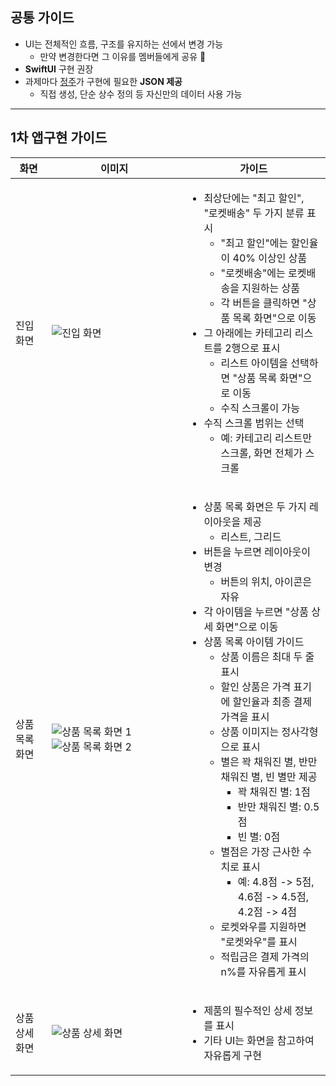 ## 공통 가이드
- UI는 전체적인 흐름, 구조를 유지하는 선에서 변경 가능
  - 만약 변경한다면 그 이유를 멤버들에게 공유 🥰
- **SwiftUI** 구현 권장
- 과제마다 [정주](https://github.com/jeongju9216)가 구현에 필요한 **JSON 제공**
  - 직접 생성, 단순 상수 정의 등 자신만의 데이터 사용 가능
 
---

## 1차 앱구현 가이드
<table>
  <thead>
    <tr>
      <th>화면</th>
      <th>이미지</th>
      <th>가이드</th>
    </tr>
  </thead>
  <tbody>
    <tr>
      <td>진입 화면</td>
      <td style="width: 200px;"><img src="https://github.com/jeongju9216/Boost-SwiftUI-Study/assets/89075274/cda64830-1660-4f02-acb1-8a16f3260b21" alt="진입 화면"></td>
      <td>
        <ul>
          <li>최상단에는 "최고 할인", "로켓배송" 두 가지 분류 표시
            <ul>
              <li>"최고 할인"에는 할인율이 40% 이상인 상품</li>
              <li>"로켓배송"에는 로켓배송을 지원하는 상품</li>
              <li>각 버튼을 클릭하면 "상품 목록 화면"으로 이동</li>
            </ul>
          </li>
          <li>그 아래에는 카테고리 리스트를 2행으로 표시
            <ul>
              <li>리스트 아이템을 선택하면 "상품 목록 화면"으로 이동</li>
              <li>수직 스크롤이 가능</li>
            </ul>
          </li>
          <li>수직 스크롤 범위는 선택
            <ul>
              <li>예: 카테고리 리스트만 스크롤, 화면 전체가 스크롤</li>
            </ul>
          </li>
        </ul>
      </td>
    </tr>
    <tr>
      <td>상품 목록 화면</td>
      <td style="width: 200px;">
        <img src="https://github.com/jeongju9216/Boost-SwiftUI-Study/assets/89075274/7d747f7f-6221-4531-aa8d-7c1016bd877a" alt="상품 목록 화면 1"><br>
        <img src="https://github.com/jeongju9216/Boost-SwiftUI-Study/assets/89075274/253b9645-095f-4538-94b2-1b96805d111c" alt="상품 목록 화면 2">
      </td>
      <td>
        <ul>
          <li>상품 목록 화면은 두 가지 레이아웃을 제공
            <ul>
              <li>리스트, 그리드</li>
            </ul>
          </li>
          <li>버튼을 누르면 레이아웃이 변경
            <ul>
              <li>버튼의 위치, 아이콘은 자유</li>
            </ul>
          </li>
          <li>각 아이템을 누르면 "상품 상세 화면"으로 이동</li>
          <li>상품 목록 아이템 가이드
            <ul>
              <li>상품 이름은 최대 두 줄 표시</li>
              <li>할인 상품은 가격 표기에 할인율과 최종 결제 가격을 표시</li>
              <li>상품 이미지는 정사각형으로 표시</li>
              <li>별은 꽉 채워진 별, 반만 채워진 별, 빈 별만 제공
                <ul>
                  <li>꽉 채워진 별: 1점</li>
                  <li>반만 채워진 별: 0.5점</li>
                  <li>빈 별: 0점</li>
                </ul>
              </li>
              <li>별점은 가장 근사한 수치로 표시
                <ul>
                  <li>예: 4.8점 -> 5점, 4.6점 -> 4.5점, 4.2점 -> 4점</li>
                </ul>
              </li>
              <li>로켓와우를 지원하면 "로켓와우"를 표시</li>
              <li>적립금은 결제 가격의 n%를 자유롭게 표시</li>
            </ul>
          </li>
        </ul>
      </td>
    </tr>
    <tr>
      <td>상품 상세 화면</td>
      <td style="width: 200px;"><img src="https://github.com/jeongju9216/Boost-SwiftUI-Study/assets/89075274/691480ce-60ea-40c9-aeeb-f389117c5fe6" alt="상품 상세 화면"></td>
      <td>
        <ul>
          <li>제품의 필수적인 상세 정보를 표시</li>
          <li>기타 UI는 화면을 참고하여 자유롭게 구현</li>
        </ul>
      </td>
    </tr>
  </tbody>
</table>
